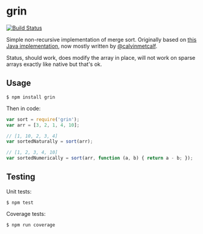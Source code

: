 grin
=========

[![Build Status](https://travis-ci.org/calvinmetcalf/grin.svg)](https://travis-ci.org/calvinmetcalf/grin)

Simple non-recursive implementation of merge sort. Originally based on [this Java implementation](http://andreinc.net/2010/12/26/bottom-up-merge-sort-non-recursive/), now mostly written by [@calvinmetcalf](https://github.com/calvinmetcalf).

Status, should work, does modify the array in place, will not work on sparse arrays exactly like native but that's ok.

Usage
----

    $ npm install grin
    

Then in code:

```js
var sort = require('grin');
var arr = [3, 2, 1, 4, 10];

// [1, 10, 2, 3, 4]
var sortedNaturally = sort(arr);

// [1, 2, 3, 4, 10]
var sortedNumerically = sort(arr, function (a, b) { return a - b; });

```

Testing
------

Unit tests:

    $ npm test
    
Coverage tests:

    $ npm run coverage
